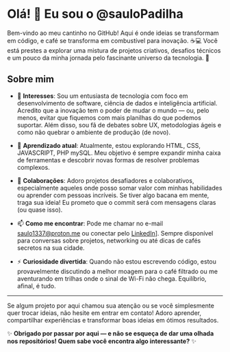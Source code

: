 # Olá! 👋 Eu sou o @sauloPadilha

Bem-vindo ao meu cantinho no GitHub! Aqui é onde ideias se transformam em código, e café se transforma em combustível para inovação. 
☕💻 Você está prestes a explorar uma mistura de projetos criativos, desafios técnicos e um pouco da minha jornada pelo fascinante universo da tecnologia. 🚀

## Sobre mim
- 👀 **Interesses**: Sou um entusiasta de tecnologia com foco em desenvolvimento de software, ciência de dados e inteligência artificial. Acredito que a inovação tem o poder de mudar o mundo — ou, pelo menos, evitar que fiquemos com mais planilhas do que podemos suportar. Além disso, sou fã de debates sobre UX, metodologias ágeis e como não quebrar o ambiente de produção (de novo).
  
- 🌱 **Aprendizado atual**: Atualmente, estou explorando HTML, CSS, JAVASCRIPT, PHP mySQL. Meu objetivo é sempre expandir minha caixa de ferramentas e descobrir novas formas de resolver problemas complexos.

- 💞️ **Colaborações**: Adoro projetos desafiadores e colaborativos, especialmente aqueles onde posso somar valor com minhas habilidades ou aprender com pessoas incríveis. Se tiver algo bacana em mente, traga sua ideia! Eu prometo que o commit será com mensagens claras (ou quase isso).

- 📫 **Como me encontrar**: Pode me chamar no e-mail saulo1337@proton.me ou conectar pelo [LinkedIn](https://www.linkedin.com/in/saulo-gabriel-55b080306/?originalSubdomain=br)]. Sempre disponível para conversas sobre projetos, networking ou até dicas de cafés secretos na sua cidade.

- ⚡ **Curiosidade divertida**: Quando não estou escrevendo código, estou provavelmente discutindo a melhor moagem para o café filtrado ou me aventurando em trilhas onde o sinal de Wi-Fi não chega. Equilíbrio, afinal, é tudo.

---

Se algum projeto por aqui chamou sua atenção ou se você simplesmente quer trocar ideias, não hesite em entrar em contato! Adoro aprender, compartilhar experiências e transformar boas ideias em ótimos resultados.

✨ **Obrigado por passar por aqui — e não se esqueça de dar uma olhada nos repositórios! Quem sabe você encontra algo interessante?** ✨
